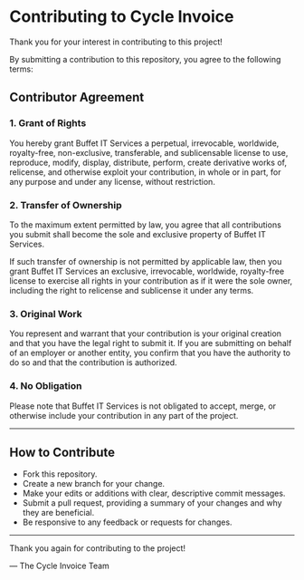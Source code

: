 # Contributing to Cycle Invoice

Thank you for your interest in contributing to this project!

By submitting a contribution to this repository, you agree to the following terms:

## Contributor Agreement

### 1. Grant of Rights

You hereby grant Buffet IT Services a perpetual, irrevocable, worldwide, royalty-free, non-exclusive, transferable, and sublicensable license to use, reproduce, modify, display, distribute, perform, create derivative works of, relicense, and otherwise exploit your contribution, in whole or in part, for any purpose and under any license, without restriction.

### 2. Transfer of Ownership

To the maximum extent permitted by law, you agree that all contributions you submit shall become the sole and exclusive property of Buffet IT Services.

If such transfer of ownership is not permitted by applicable law, then you grant Buffet IT Services an exclusive, irrevocable, worldwide, royalty-free license to exercise all rights in your contribution as if it were the sole owner, including the right to relicense and sublicense it under any terms.

### 3. Original Work

You represent and warrant that your contribution is your original creation and that you have the legal right to submit it. If you are submitting on behalf of an employer or another entity, you confirm that you have the authority to do so and that the contribution is authorized.

### 4. No Obligation

Please note that Buffet IT Services is not obligated to accept, merge, or otherwise include your contribution in any part of the project.

---

## How to Contribute

- Fork this repository.
- Create a new branch for your change.
- Make your edits or additions with clear, descriptive commit messages.
- Submit a pull request, providing a summary of your changes and why they are beneficial.
- Be responsive to any feedback or requests for changes.

---

Thank you again for contributing to the project!

— The Cycle Invoice Team
